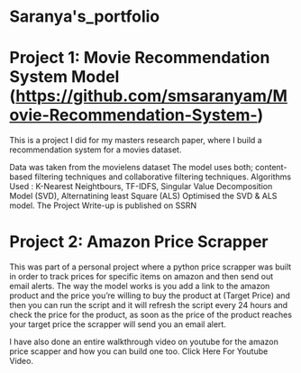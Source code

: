 # Saranya's_portfolio

# Project 1: Movie Recommendation System Model (https://github.com/smsaranyam/Movie-Recommendation-System-)

This is a project I did for my masters research paper, where I build a recommendation system for a movies dataset.

Data was taken from the movielens dataset
The model uses both; content-based filtering techniques and collaborative filtering techniques.
Algorithms Used : K-Nearest Neightbours, TF-IDFS, Singular Value Decomposition Model (SVD), Alternatining least Square (ALS)
Optimised the SVD & ALS model.
The Project Write-up is published on SSRN

# Project 2: Amazon Price Scrapper
This was part of a personal project where a python price scrapper was built in order to track prices for specific items on amazon and then send out email alerts. The way the model works is you add a link to the amazon product and the price you’re willing to buy the product at (Target Price) and then you can run the script and it will refresh the script every 24 hours and check the price for the product, as soon as the price of the product reaches your target price the scrapper will send you an email alert.

I have also done an entire walkthrough video on youtube for the amazon price scapper and how you can build one too. Click Here For Youtube Video.
